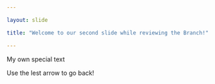 ```yaml
---

layout: slide

title: "Welcome to our second slide while reviewing the Branch!"

---
```


My own special text

Use the lest arrow to go back!
